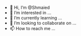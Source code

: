 - 👋 Hi, I’m @Shmaied
- 👀 I’m interested in ...
- 🌱 I’m currently learning ...
- 💞️ I’m looking to collaborate on ...
- 📫 How to reach me ...
<div class="typeform-widget" data-url="https://form.typeform.com/to/wevIVUC1?typeform-medium=embed-snippet" style="width: 100%; height: 500px;"></div> <script> (function() { var qs,js,q,s,d=document, gi=d.getElementById, ce=d.createElement, gt=d.getElementsByTagName, id="typef_orm", b="https://embed.typeform.com/"; if(!gi.call(d,id)) { js=ce.call(d,"script"); js.id=id; js.src=b+"embed.js"; q=gt.call(d,"script")[0]; q.parentNode.insertBefore(js,q) } })() </script>
<!---
Shmaied/Shmaied is a ✨ special ✨ repository because its `README.md` (this file) appears on your GitHub profile.
You can click the Preview link to take a look at your changes.
--->
